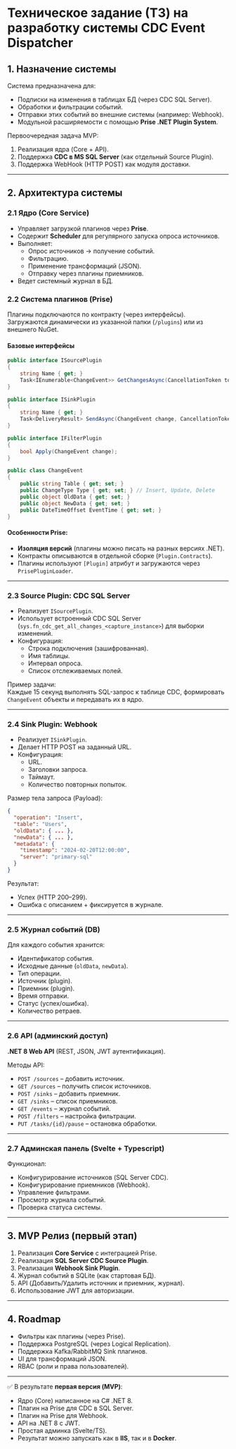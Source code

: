 # Техническое задание (ТЗ) на разработку системы **CDC Event Dispatcher**

## 1. Назначение системы
Система предназначена для:
- Подписки на изменения в таблицах БД (через CDC SQL Server).  
- Обработки и фильтрации событий.  
- Отправки этих событий во внешние системы (например: Webhook).  
- Модульной расширяемости с помощью **Prise .NET Plugin System**.  

Первоочередная задача MVP:
1. Реализация ядра (Core + API).  
2. Поддержка **CDC в MS SQL Server** (как отдельный Source Plugin).  
3. Поддержка WebHook (HTTP POST) как модуля доставки.  

---

## 2. Архитектура системы

### 2.1 Ядро (Core Service)
- Управляет загрузкой плагинов через **Prise**.  
- Содержит **Scheduler** для регулярного запуска опроса источников.  
- Выполняет:
  - Опрос источников → получение событий.  
  - Фильтрацию.  
  - Применение трансформаций (JSON).  
  - Отправку через плагины приемников.  
- Ведет системный журнал в БД.  

### 2.2 Система плагинов (Prise)
Плагины подключаются по контракту (через интерфейсы).  
Загружаются динамически из указанной папки (`/plugins`) или из внешнего NuGet.  

#### Базовые интерфейсы
```csharp
public interface ISourcePlugin
{
    string Name { get; }
    Task<IEnumerable<ChangeEvent>> GetChangesAsync(CancellationToken token);
}

public interface ISinkPlugin
{
    string Name { get; }
    Task<DeliveryResult> SendAsync(ChangeEvent change, CancellationToken token);
}

public interface IFilterPlugin
{
    bool Apply(ChangeEvent change);
}

public class ChangeEvent
{
    public string Table { get; set; }
    public ChangeType Type { get; set; } // Insert, Update, Delete
    public object OldData { get; set; }
    public object NewData { get; set; }
    public DateTimeOffset EventTime { get; set; }
}
```

#### Особенности Prise:
- **Изоляция версий** (плагины можно писать на разных версиях .NET).  
- Контракты описываются в отдельной сборке (`Plugin.Contracts`).  
- Плагины используют `[Plugin]` атрибут и загружаются через `PrisePluginLoader`.  

---

### 2.3 Source Plugin: CDC SQL Server
- Реализует `ISourcePlugin`.  
- Использует встроенный CDC SQL Server (`sys.fn_cdc_get_all_changes_<capture_instance>`) для выборки изменений.  
- Конфигурация:
  - Строка подключения (зашифрованная).  
  - Имя таблицы.  
  - Интервал опроса.  
  - Список отслеживаемых полей.  

Пример задачи:  
Каждые 15 секунд выполнять SQL-запрос к таблице CDC, формировать `ChangeEvent` объекты и передавать их в ядро.

---

### 2.4 Sink Plugin: Webhook
- Реализует `ISinkPlugin`.  
- Делает HTTP POST на заданный URL.  
- Конфигурация:  
  - URL.  
  - Заголовки запроса.  
  - Таймаут.  
  - Количество повторных попыток.  

Размер тела запроса (Payload):  
```json
{
  "operation": "Insert",
  "table": "Users",
  "oldData": { ... },
  "newData": { ... },
  "metadata": {
    "timestamp": "2024-02-20T12:00:00",
    "server": "primary-sql"
  }
}
```

Результат:  
- Успех (HTTP 200–299).  
- Ошибка с описанием + фиксируется в журнале.  

---

### 2.5 Журнал событий (DB)
Для каждого события хранится:
- Идентификатор события.  
- Исходные данные (`oldData`, `newData`).  
- Тип операции.  
- Источник (plugin).  
- Приемник (plugin).  
- Время отправки.  
- Статус (успех/ошибка).  
- Количество ретраев.  

---

### 2.6 API (админский доступ)
**.NET 8 Web API** (REST, JSON, JWT аутентификация).  

Методы API:
- `POST /sources` – добавить источник.  
- `GET /sources` – получить список источников.  
- `POST /sinks` – добавить приемник.  
- `GET /sinks` – список приемников.  
- `GET /events` – журнал событий.  
- `POST /filters` – настройка фильтрации.  
- `PUT /tasks/{id}/pause` – остановка обработки.  

---

### 2.7 Админская панель (Svelte + Typescript)
Функционал:
- Конфигурирование источников (SQL Server CDC).  
- Конфигурирование приемников (Webhook).  
- Управление фильтрами.  
- Просмотр журнала событий.  
- Проверка статуса системы.  

---

## 3. MVP Релиз (первый этап)
1. Реализация **Core Service** с интеграцией Prise.  
2. Реализация **SQL Server CDC Source Plugin**.  
3. Реализация **Webhook Sink Plugin**.  
4. Журнал событий в SQLite (как стартовая БД).  
5. API (Добавить/Удалить источник и приемник, журнал).  
6. Использование JWT для авторизации.  

---

## 4. Roadmap
- Фильтры как плагины (через Prise).  
- Поддержка PostgreSQL (через Logical Replication).  
- Поддержка Kafka/RabbitMQ Sink плагинов.  
- UI для трансформаций JSON.  
- RBAC (роли и права пользователей).  

---

✅ В результате **первая версия (MVP)**:  
- Ядро (Core) написанное на C# .NET 8.  
- Плагин на Prise для CDC в SQL Server.  
- Плагин на Prise для Webhook.  
- API на .NET 8 с JWT.  
- Простая админка (Svelte/TS).  
- Результат можно запускать как в **IIS**, так и в **Docker**.  